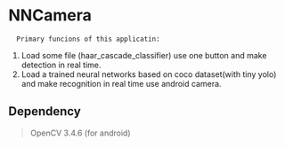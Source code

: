 # NNCamera

      Primary funcions of this applicatin:
1. Load some file (haar_cascade_classifier) use one button and make detection in real time.
2. Load a trained neural networks based on coco dataset(with tiny yolo) and make recognition in real time use android camera.


## Dependency

>OpenCV 3.4.6 (for android)
